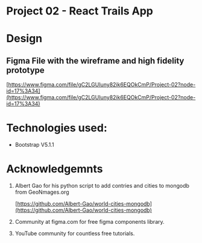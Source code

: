 # Project 02 - React Trails App

# Design

## Figma File with the wireframe and high fidelity prototype

[https://www.figma.com/file/gC2LGUIuny82ik6EQOkCmP/Project-02?node-id=17%3A34](https://www.figma.com/file/gC2LGUIuny82ik6EQOkCmP/Project-02?node-id=17%3A34)

# Technologies used:

- Bootstrap V5.1.1

# Acknowledgemnts

1. Albert Gao for his python script to add contries and cities to mongodb from GeoNmages.org

   [https://github.com/Albert-Gao/world-cities-mongodb](https://github.com/Albert-Gao/world-cities-mongodb)

2. Community at figma.com for free figma components library.
3. YouTube community for countless free tutorials.
